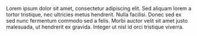 Lorem ipsum dolor sit amet, consectetur adipiscing elit. Sed aliquam lorem a tortor tristique, nec ultricies metus hendrerit. Nulla facilisi. Donec sed ex sed nunc fermentum commodo sed a felis. Morbi auctor velit sit amet justo malesuada, ut hendrerit ex gravida. Integer ut nisl id orci tristique viverra.

